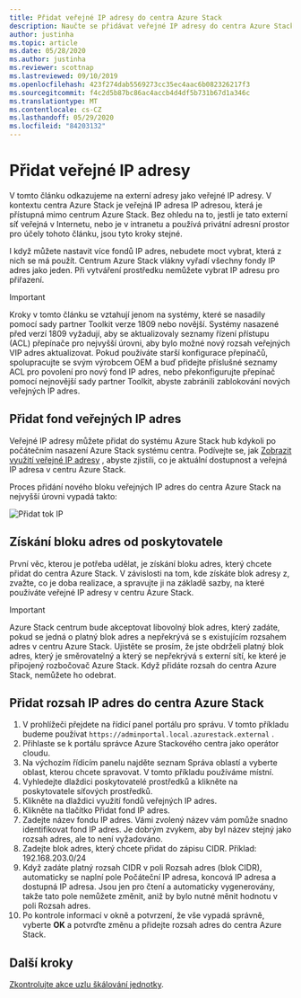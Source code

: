 ```yaml
---
title: Přidat veřejné IP adresy do centra Azure Stack
description: Naučte se přidávat veřejné IP adresy do centra Azure Stack.
author: justinha
ms.topic: article
ms.date: 05/28/2020
ms.author: justinha
ms.reviewer: scottnap
ms.lastreviewed: 09/10/2019
ms.openlocfilehash: 423f274dab5569273cc35ec4aac6b082326217f3
ms.sourcegitcommit: f4c2d5b87bc86ac4accb4d4df5b731b67d1a346c
ms.translationtype: MT
ms.contentlocale: cs-CZ
ms.lasthandoff: 05/29/2020
ms.locfileid: "84203132"
---
```

# <a name="add-public-ip-addresses"></a>Přidat veřejné IP adresy

V tomto článku odkazujeme na externí adresy jako veřejné IP adresy. V kontextu centra Azure Stack je veřejná IP adresa IP adresou, která je přístupná mimo centrum Azure Stack. Bez ohledu na to, jestli je tato externí síť veřejná v Internetu, nebo je v intranetu a používá privátní adresní prostor pro účely tohoto článku, jsou tyto kroky stejné. 

I když můžete nastavit více fondů IP adres, nebudete moct vybrat, která z nich se má použít. Centrum Azure Stack vlákny vyřadí všechny fondy IP adres jako jeden. Při vytváření prostředku nemůžete vybrat IP adresu pro přiřazení.

> [!IMPORTANT]
> Kroky v tomto článku se vztahují jenom na systémy, které se nasadily pomocí sady partner Toolkit verze 1809 nebo novější. Systémy nasazené před verzí 1809 vyžadují, aby se aktualizovaly seznamy řízení přístupu (ACL) přepínače pro nejvyšší úrovni, aby bylo možné nový rozsah veřejných VIP adres aktualizovat. Pokud používáte starší konfigurace přepínačů, spolupracujte se svým výrobcem OEM a buď přidejte příslušné seznamy ACL pro povolení pro nový fond IP adres, nebo překonfigurujte přepínač pomocí nejnovější sady partner Toolkit, abyste zabránili zablokování nových veřejných IP adres.

## <a name="add-a-public-ip-address-pool"></a>Přidat fond veřejných IP adres
Veřejné IP adresy můžete přidat do systému Azure Stack hub kdykoli po počátečním nasazení Azure Stack systému centra. Podívejte se, jak [Zobrazit využití veřejné IP adresy](azure-stack-viewing-public-ip-address-consumption.md) , abyste zjistili, co je aktuální dostupnost a veřejná IP adresa v centru Azure Stack.

Proces přidání nového bloku veřejných IP adres do centra Azure Stack na nejvyšší úrovni vypadá takto:

 ![Přidat tok IP](media/azure-stack-add-ips/flow.svg)

## <a name="obtain-the-address-block-from-your-provider"></a>Získání bloku adres od poskytovatele
První věc, kterou je potřeba udělat, je získání bloku adres, který chcete přidat do centra Azure Stack. V závislosti na tom, kde získáte blok adresy z, zvažte, co je doba realizace, a spravujte ji na základě sazby, na které používáte veřejné IP adresy v centru Azure Stack.

> [!IMPORTANT]
> Azure Stack centrum bude akceptovat libovolný blok adres, který zadáte, pokud se jedná o platný blok adres a nepřekrývá se s existujícím rozsahem adres v centru Azure Stack. Ujistěte se prosím, že jste obdrželi platný blok adres, který je směrovatelný a který se nepřekrývá s externí sítí, ke které je připojený rozbočovač Azure Stack. Když přidáte rozsah do centra Azure Stack, nemůžete ho odebrat.

## <a name="add-the-ip-address-range-to-azure-stack-hub"></a>Přidat rozsah IP adres do centra Azure Stack

1. V prohlížeči přejdete na řídicí panel portálu pro správu. V tomto příkladu budeme používat `https://adminportal.local.azurestack.external` .
2. Přihlaste se k portálu správce Azure Stackového centra jako operátor cloudu.
3. Na výchozím řídicím panelu najděte seznam Správa oblastí a vyberte oblast, kterou chcete spravovat. V tomto příkladu používáme místní.
4. Vyhledejte dlaždici poskytovatelé prostředků a klikněte na poskytovatele síťových prostředků.
5. Klikněte na dlaždici využití fondů veřejných IP adres.
6. Klikněte na tlačítko Přidat fond IP adres.
7. Zadejte název fondu IP adres. Vámi zvolený název vám pomůže snadno identifikovat fond IP adres. Je dobrým zvykem, aby byl název stejný jako rozsah adres, ale to není vyžadováno.
8. Zadejte blok adres, který chcete přidat do zápisu CIDR. Příklad: 192.168.203.0/24
9. Když zadáte platný rozsah CIDR v poli Rozsah adres (blok CIDR), automaticky se naplní pole Počáteční IP adresa, koncová IP adresa a dostupná IP adresa. Jsou jen pro čtení a automaticky vygenerovány, takže tato pole nemůžete změnit, aniž by bylo nutné měnit hodnotu v poli Rozsah adres.
10. Po kontrole informací v okně a potvrzení, že vše vypadá správně, vyberte **OK** a potvrďte změnu a přidejte rozsah adres do centra Azure Stack.


## <a name="next-steps"></a>Další kroky 
[Zkontrolujte akce uzlu škálování jednotky](azure-stack-node-actions.md).
